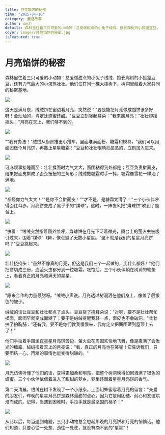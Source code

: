 ```yaml
---
title: 月亮馅饼的秘密
time: "2025-04-10"
category: 童话故事
author: xxch
details: 森林里住着三只可爱的小动物：总爱做甜点的小兔子绒绒、擅长爬树的小狐狸豆豆，还有力气最大的小浣熊壮壮。他们住在同一棵大橡树下，树洞里藏着大家共同的秘密基地。
cover: images/月亮馅饼的秘密.jpg
isFeatured: true
---
```


# 月亮馅饼的秘密

森林里住着三只可爱的小动物：总爱做甜点的小兔子绒绒、擅长爬树的小狐狸豆豆，还有力气最大的小浣熊壮壮。他们住在同一棵大橡树下，树洞里藏着大家共同的秘密基地。

![](images/月亮馅饼的秘密01.jpg)

这天是满月夜，绒绒趴在窗边看月亮，突然说："要是能把月亮做成馅饼该多好呀！金灿灿的，肯定比蜂蜜还甜。"豆豆立刻竖起耳朵："我来摘月亮！"壮壮却摇摇头："月亮在天上，我们够不到的。

![](images/月亮馅饼的秘密02.jpg)

""我有办法！"绒绒从厨房推出小推车，里面堆满面粉、糖霜和模具，"我们可以用面团做个月亮饼，再撒上星星糖霜！"豆豆和壮壮眼睛亮晶晶的，立刻加入进来。

![](images/月亮馅饼的秘密03.jpg)

可麻烦事接踵而至：壮壮揉面时力气太大，面团粘得到处都是；豆豆负责擀面皮，结果把面皮擀成了歪歪扭扭的三角形；绒绒撒糖霜时手一抖，糖霜像雪花一样洒了满地。

![](images/月亮馅饼的秘密04.jpg)

"都怪你力气太大！""是你不会擀面皮！""才不是，是糖霜太滑了！"三个小伙伴吵得面红耳赤，月亮饼变成了黑乎乎的"煤球"。这时，一阵夜风把"煤球饼"吹到了窗台上。

![](images/月亮馅饼的秘密05.jpg)

"快看！"绒绒突然指着窗外惊呼，煤球饼在月光下泛着微光，窗台上的萤火虫被吸引过来，围着"煤球"飞舞，像点缀了无数小星星。"这不就是我们的星星月亮饼吗？"豆豆跳起来。

![](images/月亮馅饼的秘密06.jpg)

壮壮挠挠头："虽然不像真的月亮，但这是我们三个一起做的，比什么都好！"他们把饼切成三份，连萤火虫都分到一粒糖霜。吃饱后，三个小伙伴躺在树洞的软垫上，看着真正的月亮和满天的星星。

![](images/月亮馅饼的秘密07.jpg)

"原来合作的力量最甜呀。"绒绒小声说。月光透过树洞洒在他们身上，像盖了层银色的被子。

绒绒的话让豆豆和壮壮都点了点头。豆豆挠了挠耳朵说："对呀，要不是壮壮帮忙揉面，面团早就变成面糊了；要不是绒绒提醒我轻一点，面皮也不会破洞。"壮壮拍了拍胸脯："还有我，要不是你们教我慢慢来，我肯定又把面团砸到屋顶上去了！"

他们手拉着手围坐在星星月亮饼旁边，萤火虫在周围欢快地飞舞，像是撒满了会发光的糖霜。绒绒指着天上的月亮说："看，真正的月亮也在笑呢！它告诉我们，只要团结一心，再难的事情也能变得甜甜的。"

![](images/月亮馅饼的秘密08.jpg)

月光仿佛听懂了他们的话，变得更加柔和明亮，把整个树洞映得如同洒满了银色的蜂蜜。三个小伙伴依偎着进入了甜甜的梦乡，梦里还飘着星星月亮饼的香气。

第二天清晨，绒绒在树下发现了一个小纸条，上面用蜂蜜写着月亮的留言："亲爱的朋友们，昨晚的星星月亮饼是森林最甜的点心，因为它是用团结、耐心和友谊烘焙而成的。记得，当遇到困难时，手拉手就是最坚固的梯子！"

![](images/月亮馅饼的秘密09.jpg)

从此以后，每当遇到难题，三只小动物总会想起那晚的月亮饼和月亮的悄悄话。他们知道，只要心往一处想、劲往一处使，就没有摘不到的"星星"！
